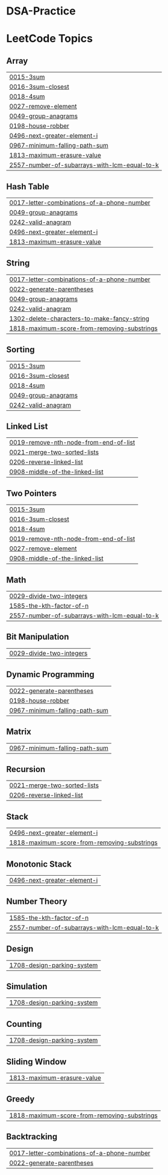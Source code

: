 # DSA-Practice
<!---LeetCode Topics Start-->
# LeetCode Topics
## Array
|  |
| ------- |
| [0015-3sum](https://github.com/NitinKushwahcodes/DSA-Practice/tree/master/0015-3sum) |
| [0016-3sum-closest](https://github.com/NitinKushwahcodes/DSA-Practice/tree/master/0016-3sum-closest) |
| [0018-4sum](https://github.com/NitinKushwahcodes/DSA-Practice/tree/master/0018-4sum) |
| [0027-remove-element](https://github.com/NitinKushwahcodes/DSA-Practice/tree/master/0027-remove-element) |
| [0049-group-anagrams](https://github.com/NitinKushwahcodes/DSA-Practice/tree/master/0049-group-anagrams) |
| [0198-house-robber](https://github.com/NitinKushwahcodes/DSA-Practice/tree/master/0198-house-robber) |
| [0496-next-greater-element-i](https://github.com/NitinKushwahcodes/DSA-Practice/tree/master/0496-next-greater-element-i) |
| [0967-minimum-falling-path-sum](https://github.com/NitinKushwahcodes/DSA-Practice/tree/master/0967-minimum-falling-path-sum) |
| [1813-maximum-erasure-value](https://github.com/NitinKushwahcodes/DSA-Practice/tree/master/1813-maximum-erasure-value) |
| [2557-number-of-subarrays-with-lcm-equal-to-k](https://github.com/NitinKushwahcodes/DSA-Practice/tree/master/2557-number-of-subarrays-with-lcm-equal-to-k) |
## Hash Table
|  |
| ------- |
| [0017-letter-combinations-of-a-phone-number](https://github.com/NitinKushwahcodes/DSA-Practice/tree/master/0017-letter-combinations-of-a-phone-number) |
| [0049-group-anagrams](https://github.com/NitinKushwahcodes/DSA-Practice/tree/master/0049-group-anagrams) |
| [0242-valid-anagram](https://github.com/NitinKushwahcodes/DSA-Practice/tree/master/0242-valid-anagram) |
| [0496-next-greater-element-i](https://github.com/NitinKushwahcodes/DSA-Practice/tree/master/0496-next-greater-element-i) |
| [1813-maximum-erasure-value](https://github.com/NitinKushwahcodes/DSA-Practice/tree/master/1813-maximum-erasure-value) |
## String
|  |
| ------- |
| [0017-letter-combinations-of-a-phone-number](https://github.com/NitinKushwahcodes/DSA-Practice/tree/master/0017-letter-combinations-of-a-phone-number) |
| [0022-generate-parentheses](https://github.com/NitinKushwahcodes/DSA-Practice/tree/master/0022-generate-parentheses) |
| [0049-group-anagrams](https://github.com/NitinKushwahcodes/DSA-Practice/tree/master/0049-group-anagrams) |
| [0242-valid-anagram](https://github.com/NitinKushwahcodes/DSA-Practice/tree/master/0242-valid-anagram) |
| [1302-delete-characters-to-make-fancy-string](https://github.com/NitinKushwahcodes/DSA-Practice/tree/master/1302-delete-characters-to-make-fancy-string) |
| [1818-maximum-score-from-removing-substrings](https://github.com/NitinKushwahcodes/DSA-Practice/tree/master/1818-maximum-score-from-removing-substrings) |
## Sorting
|  |
| ------- |
| [0015-3sum](https://github.com/NitinKushwahcodes/DSA-Practice/tree/master/0015-3sum) |
| [0016-3sum-closest](https://github.com/NitinKushwahcodes/DSA-Practice/tree/master/0016-3sum-closest) |
| [0018-4sum](https://github.com/NitinKushwahcodes/DSA-Practice/tree/master/0018-4sum) |
| [0049-group-anagrams](https://github.com/NitinKushwahcodes/DSA-Practice/tree/master/0049-group-anagrams) |
| [0242-valid-anagram](https://github.com/NitinKushwahcodes/DSA-Practice/tree/master/0242-valid-anagram) |
## Linked List
|  |
| ------- |
| [0019-remove-nth-node-from-end-of-list](https://github.com/NitinKushwahcodes/DSA-Practice/tree/master/0019-remove-nth-node-from-end-of-list) |
| [0021-merge-two-sorted-lists](https://github.com/NitinKushwahcodes/DSA-Practice/tree/master/0021-merge-two-sorted-lists) |
| [0206-reverse-linked-list](https://github.com/NitinKushwahcodes/DSA-Practice/tree/master/0206-reverse-linked-list) |
| [0908-middle-of-the-linked-list](https://github.com/NitinKushwahcodes/DSA-Practice/tree/master/0908-middle-of-the-linked-list) |
## Two Pointers
|  |
| ------- |
| [0015-3sum](https://github.com/NitinKushwahcodes/DSA-Practice/tree/master/0015-3sum) |
| [0016-3sum-closest](https://github.com/NitinKushwahcodes/DSA-Practice/tree/master/0016-3sum-closest) |
| [0018-4sum](https://github.com/NitinKushwahcodes/DSA-Practice/tree/master/0018-4sum) |
| [0019-remove-nth-node-from-end-of-list](https://github.com/NitinKushwahcodes/DSA-Practice/tree/master/0019-remove-nth-node-from-end-of-list) |
| [0027-remove-element](https://github.com/NitinKushwahcodes/DSA-Practice/tree/master/0027-remove-element) |
| [0908-middle-of-the-linked-list](https://github.com/NitinKushwahcodes/DSA-Practice/tree/master/0908-middle-of-the-linked-list) |
## Math
|  |
| ------- |
| [0029-divide-two-integers](https://github.com/NitinKushwahcodes/DSA-Practice/tree/master/0029-divide-two-integers) |
| [1585-the-kth-factor-of-n](https://github.com/NitinKushwahcodes/DSA-Practice/tree/master/1585-the-kth-factor-of-n) |
| [2557-number-of-subarrays-with-lcm-equal-to-k](https://github.com/NitinKushwahcodes/DSA-Practice/tree/master/2557-number-of-subarrays-with-lcm-equal-to-k) |
## Bit Manipulation
|  |
| ------- |
| [0029-divide-two-integers](https://github.com/NitinKushwahcodes/DSA-Practice/tree/master/0029-divide-two-integers) |
## Dynamic Programming
|  |
| ------- |
| [0022-generate-parentheses](https://github.com/NitinKushwahcodes/DSA-Practice/tree/master/0022-generate-parentheses) |
| [0198-house-robber](https://github.com/NitinKushwahcodes/DSA-Practice/tree/master/0198-house-robber) |
| [0967-minimum-falling-path-sum](https://github.com/NitinKushwahcodes/DSA-Practice/tree/master/0967-minimum-falling-path-sum) |
## Matrix
|  |
| ------- |
| [0967-minimum-falling-path-sum](https://github.com/NitinKushwahcodes/DSA-Practice/tree/master/0967-minimum-falling-path-sum) |
## Recursion
|  |
| ------- |
| [0021-merge-two-sorted-lists](https://github.com/NitinKushwahcodes/DSA-Practice/tree/master/0021-merge-two-sorted-lists) |
| [0206-reverse-linked-list](https://github.com/NitinKushwahcodes/DSA-Practice/tree/master/0206-reverse-linked-list) |
## Stack
|  |
| ------- |
| [0496-next-greater-element-i](https://github.com/NitinKushwahcodes/DSA-Practice/tree/master/0496-next-greater-element-i) |
| [1818-maximum-score-from-removing-substrings](https://github.com/NitinKushwahcodes/DSA-Practice/tree/master/1818-maximum-score-from-removing-substrings) |
## Monotonic Stack
|  |
| ------- |
| [0496-next-greater-element-i](https://github.com/NitinKushwahcodes/DSA-Practice/tree/master/0496-next-greater-element-i) |
## Number Theory
|  |
| ------- |
| [1585-the-kth-factor-of-n](https://github.com/NitinKushwahcodes/DSA-Practice/tree/master/1585-the-kth-factor-of-n) |
| [2557-number-of-subarrays-with-lcm-equal-to-k](https://github.com/NitinKushwahcodes/DSA-Practice/tree/master/2557-number-of-subarrays-with-lcm-equal-to-k) |
## Design
|  |
| ------- |
| [1708-design-parking-system](https://github.com/NitinKushwahcodes/DSA-Practice/tree/master/1708-design-parking-system) |
## Simulation
|  |
| ------- |
| [1708-design-parking-system](https://github.com/NitinKushwahcodes/DSA-Practice/tree/master/1708-design-parking-system) |
## Counting
|  |
| ------- |
| [1708-design-parking-system](https://github.com/NitinKushwahcodes/DSA-Practice/tree/master/1708-design-parking-system) |
## Sliding Window
|  |
| ------- |
| [1813-maximum-erasure-value](https://github.com/NitinKushwahcodes/DSA-Practice/tree/master/1813-maximum-erasure-value) |
## Greedy
|  |
| ------- |
| [1818-maximum-score-from-removing-substrings](https://github.com/NitinKushwahcodes/DSA-Practice/tree/master/1818-maximum-score-from-removing-substrings) |
## Backtracking
|  |
| ------- |
| [0017-letter-combinations-of-a-phone-number](https://github.com/NitinKushwahcodes/DSA-Practice/tree/master/0017-letter-combinations-of-a-phone-number) |
| [0022-generate-parentheses](https://github.com/NitinKushwahcodes/DSA-Practice/tree/master/0022-generate-parentheses) |
<!---LeetCode Topics End-->